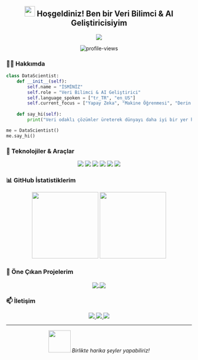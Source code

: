 <h2 align="center">
  <img src="https://media.giphy.com/media/hvRJCLFzcasrR4ia7z/giphy.gif" width="28">
  Hoşgeldiniz! Ben bir Veri Bilimci & AI Geliştiricisiyim
</h2>

<p align="center">
  <img src="https://readme-typing-svg.herokuapp.com/?lines=Veri+Bilimi+Tutkunu;Yapay+Zeka+Geliştirici;Sürekli+Öğrenmeye+Açık&font=Fira%20Code&center=true&width=440&height=45&color=f75c7e&vCenter=true&size=22">
</p>

<p align="center">
  <img src="https://komarev.com/ghpvc/?username=KULLANICI_ADINIZ&label=Profile%20views&color=0e75b6&style=flat" alt="profile-views" />
</p>

### 👨‍💻 Hakkımda

```python
class DataScientist:
    def __init__(self):
        self.name = "İSMİNİZ"
        self.role = "Veri Bilimci & AI Geliştirici"
        self.language_spoken = ["tr_TR", "en_US"]
        self.current_focus = ["Yapay Zeka", "Makine Öğrenmesi", "Derin Öğrenme"]
        
    def say_hi(self):
        print("Veri odaklı çözümler üreterek dünyayı daha iyi bir yer haline getirmeyi hedefliyorum!")

me = DataScientist()
me.say_hi()
```

### 🚀 Teknolojiler & Araçlar

<p align="center">
  <img src="https://img.shields.io/badge/Python-FFD43B?style=for-the-badge&logo=python&logoColor=blue" />
  <img src="https://img.shields.io/badge/TensorFlow-FF6F00?style=for-the-badge&logo=TensorFlow&logoColor=white" />
  <img src="https://img.shields.io/badge/PyTorch-EE4C2C?style=for-the-badge&logo=PyTorch&logoColor=white" />
  <img src="https://img.shields.io/badge/scikit_learn-F7931E?style=for-the-badge&logo=scikit-learn&logoColor=white" />
  <img src="https://img.shields.io/badge/Pandas-2C2D72?style=for-the-badge&logo=pandas&logoColor=white" />
  <img src="https://img.shields.io/badge/Docker-2CA5E0?style=for-the-badge&logo=docker&logoColor=white" />
</p>

### 📊 GitHub İstatistiklerim

<p align="center">
  <img height="180em" src="https://github-readme-stats.vercel.app/api?username=KULLANICI_ADINIZ&show_icons=true&theme=radical&include_all_commits=true&count_private=true"/>
  <img height="180em" src="https://github-readme-stats.vercel.app/api/top-langs/?username=KULLANICI_ADINIZ&layout=compact&langs_count=7&theme=radical"/>
</p>

### 🎯 Öne Çıkan Projelerim

<p align="center">
<a href="PROJE_LINKI">
  <img align="center" src="https://github-readme-stats.vercel.app/api/pin/?username=KULLANICI_ADINIZ&repo=PROJE_ADI&theme=radical" />
</a>
<a href="PROJE_LINKI">
  <img align="center" src="https://github-readme-stats.vercel.app/api/pin/?username=KULLANICI_ADINIZ&repo=PROJE_ADI&theme=radical" />
</a>
</p>

### 📫 İletişim

<p align="center">
  <a href="https://linkedin.com/in/LINKEDIN_PROFILINIZ">
    <img src="https://img.shields.io/badge/LinkedIn-0077B5?style=for-the-badge&logo=linkedin&logoColor=white" />
  </a>
  <a href="mailto:MAILINIZ@gmail.com">
    <img src="https://img.shields.io/badge/Gmail-D14836?style=for-the-badge&logo=gmail&logoColor=white" />
  </a>
  <a href="https://twitter.com/TWITTER_KULLANICI_ADINIZ">
    <img src="https://img.shields.io/badge/Twitter-1DA1F2?style=for-the-badge&logo=twitter&logoColor=white" />
  </a>
</p>

---

<p align="center">
  <img src="https://media.giphy.com/media/LnQjpWaON8nhr21vNW/giphy.gif" width="60"> <em>Birlikte harika şeyler yapabiliriz!</em>
</p>
